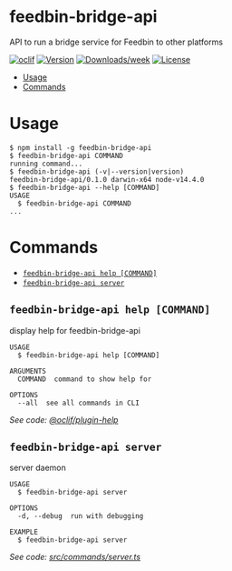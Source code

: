feedbin-bridge-api
==================

API to run a bridge service for Feedbin to other platforms

[![oclif](https://img.shields.io/badge/cli-oclif-brightgreen.svg)](https://oclif.io)
[![Version](https://img.shields.io/npm/v/feedbin-bridge-api.svg)](https://npmjs.org/package/feedbin-bridge-api)
[![Downloads/week](https://img.shields.io/npm/dw/feedbin-bridge-api.svg)](https://npmjs.org/package/feedbin-bridge-api)
[![License](https://img.shields.io/npm/l/feedbin-bridge-api.svg)](https://github.com/mjohnsey/feedbin-bridge-api/blob/master/package.json)

<!-- toc -->
* [Usage](#usage)
* [Commands](#commands)
<!-- tocstop -->
# Usage
<!-- usage -->
```sh-session
$ npm install -g feedbin-bridge-api
$ feedbin-bridge-api COMMAND
running command...
$ feedbin-bridge-api (-v|--version|version)
feedbin-bridge-api/0.1.0 darwin-x64 node-v14.4.0
$ feedbin-bridge-api --help [COMMAND]
USAGE
  $ feedbin-bridge-api COMMAND
...
```
<!-- usagestop -->
# Commands
<!-- commands -->
* [`feedbin-bridge-api help [COMMAND]`](#feedbin-bridge-api-help-command)
* [`feedbin-bridge-api server`](#feedbin-bridge-api-server)

## `feedbin-bridge-api help [COMMAND]`

display help for feedbin-bridge-api

```
USAGE
  $ feedbin-bridge-api help [COMMAND]

ARGUMENTS
  COMMAND  command to show help for

OPTIONS
  --all  see all commands in CLI
```

_See code: [@oclif/plugin-help](https://github.com/oclif/plugin-help/blob/v3.1.0/src/commands/help.ts)_

## `feedbin-bridge-api server`

server daemon

```
USAGE
  $ feedbin-bridge-api server

OPTIONS
  -d, --debug  run with debugging

EXAMPLE
  $ feedbin-bridge-api server
```

_See code: [src/commands/server.ts](https://github.com/mjohnsey/feedbin-bridge-api/blob/v0.1.0/src/commands/server.ts)_
<!-- commandsstop -->
